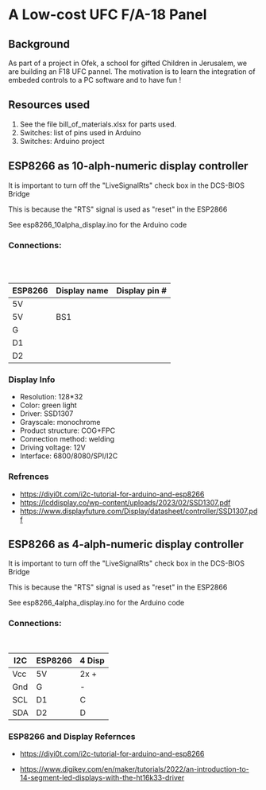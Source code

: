 # A Low-cost UFC F/A-18 Panel

## Background

As part of a project in Ofek, a school for gifted Children in Jerusalem, we are building an F18 UFC pannel. The motivation is to learn the integration of embeded controls to a PC software and to have fun !

## Resources used

   1. See the file bill_of_materials.xlsx for parts used.
   2. Switches: list of pins used in Arduino
   3. Switches: Arduino project

## ESP8266 as 10-alph-numeric display controller

   It is important to turn off the "LiveSignalRts" check box in the DCS-BIOS Bridge
      
   This is because the "RTS" signal is used as "reset" in the ESP2866

   See esp8266_10alpha_display.ino for the Arduino code

### Connections:

<br>


<br>

|ESP8266|Display name|Display pin #|
| ----- |------------|-------------|
|  5V | | |
|  5V |BS1 | |
|  G | |  |
|  D1 | | |
|  D2 | | |

### Display Info

  - Resolution: 128*32
  - Color: green light
  - Driver: SSD1307
  - Grayscale: monochrome
  - Product structure: COG+FPC
  - Connection method: welding
  - Driving voltage: 12V
  - Interface: 6800/8080/SPI/I2C 

### Refrences

  - https://diyi0t.com/i2c-tutorial-for-arduino-and-esp8266
  - https://lcddisplay.co/wp-content/uploads/2023/02/SSD1307.pdf
  - https://www.displayfuture.com/Display/datasheet/controller/SSD1307.pdf


## ESP8266 as 4-alph-numeric display controller

   It is important to turn off the "LiveSignalRts" check box in the DCS-BIOS Bridge
      
   This is because the "RTS" signal is used as "reset" in the ESP2866

   See esp8266_4alpha_display.ino for the Arduino code

### Connections:

<br>

| I2C |ESP8266| 4 Disp|
| ----| ----- |-------|
| Vcc |  5V | 2x +|
| Gnd |  G | -|
| SCL |  D1 |C |
| SDA |  D2 |D |

### ESP8266 and Display Refernces

  - https://diyi0t.com/i2c-tutorial-for-arduino-and-esp8266

  - https://www.digikey.com/en/maker/tutorials/2022/an-introduction-to-14-segment-led-displays-with-the-ht16k33-driver

